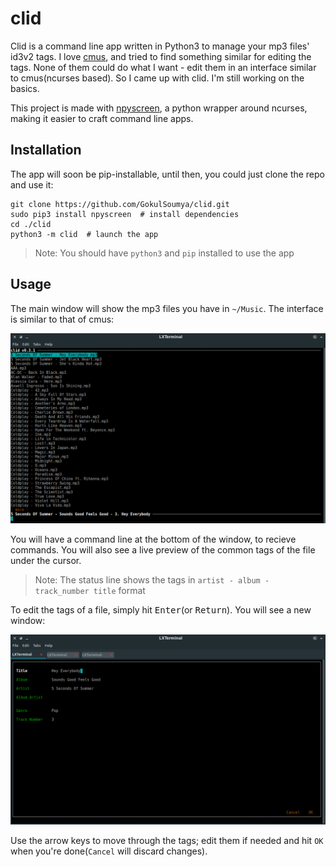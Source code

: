 # clid

Clid is a command line app written in Python3 to manage your mp3 files' id3v2 tags. I love [cmus](https://github.com/cmus/cmus), and tried to find 
something similar for editing the tags. None of them could do what I want - edit them in an interface similar to cmus(ncurses
based). So I came up with clid. I'm still working on the basics.

This project is made with [npyscreen](https://bitbucket.org/npcole/npyscreen), a python wrapper around ncurses, making it easier
to craft command line apps.

## Installation

The app will soon be pip-installable, until then, you could just clone the repo and use it:

```shell
git clone https://github.com/GokulSoumya/clid.git
sudo pip3 install npyscreen  # install dependencies
cd ./clid
python3 -m clid  # launch the app
```

> Note: You should have `python3` and `pip` installed to use the app

## Usage

The main window will show the mp3 files you have in `~/Music`. The interface is similar to that of cmus:

![clid main window](./img/main.png  "The Main Window")

You will have a command line at the bottom of the window, to recieve commands. You will also see a live preview of the
common tags of the file under the cursor.

> Note: The status line shows the tags in `artist - album - track_number title` format

To edit the tags of a file, simply hit <kbd>Enter</kbd>(or <kbd>Return</kbd>). You will see a new window:

![clid tag edit](./img/edit.png  "Tag Editing Window")

Use the arrow keys to move through the tags; edit them if needed and hit `OK` when you're done(`Cancel` will discard changes).



